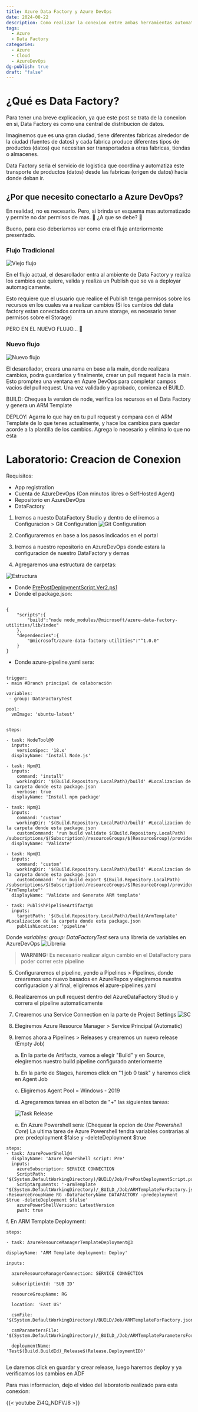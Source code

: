 ```yaml
---
title: Azure Data Factory y Azure DevOps
date: 2024-08-22
description: Como realizar la conexion entre ambas herramientas automaticamente
tags:
  - Azure
  - Data Factory
categories:
  - Azure
  - Cloud
  - AzureDevOps
dg-publish: true
draft: "false"
---
```


# ¿Qué es Data Factory?

Para tener una breve explicacion, ya que este post se trata de la conexion en si, Data Factory es como una central de distribucion de datos.

Imaginemos que es una gran ciudad, tiene diferentes fabricas alrededor de la ciudad (fuentes de datos) y cada fabrica produce diferentes tipos de productos (datos) que necesitan ser transportados a otras fabricas, tiendas o almacenes.

Data Factory seria el servicio de logistica que coordina y automatiza este transporte de productos (datos) desde las fabricas (origen de datos) hacia donde deban ir.

## ¿Por que necesito conectarlo a Azure DevOps?

En realidad, no es necesario. Pero, si brinda un esquema mas automatizado y permite no dar permisos de mas. 🤔 ¿A que se debe? 🤔

Bueno, para eso deberiamos ver como era el flujo anteriormente presentado.
### Flujo Tradicional 
![Viejo flujo](oldflow.png)

En el flujo actual, el desarollador entra al ambiente de Data Factory y realiza los cambios que quiere, valida y realiza un Publish que se va a deployar automagicamente.

Esto requiere que el usuario que realice el Publish tenga permisos sobre los recursos en los cuales va a realizar cambios (Si los cambios del data factory estan conectados contra un azure storage, es necesario tener permisos sobre el Storage)

PERO EN EL NUEVO FLUJO... 🎉
### Nuevo flujo 

![Nuevo flujo](newflow.png)

El desarollador, creara una rama en base a la main, donde realizara cambios, podra guardarlos y finalmente, crear un pull request hacia la main. Esto promptea una ventana en Azure DevOps para completar campos vacios del pull request. Una vez validado y aprobado, comienza el BUILD.

BUILD: Chequea la version de node, verifica los recursos en el Data Factory y genera un ARM Template

DEPLOY: Agarra lo que hay en tu pull request y compara con el ARM Template de lo que tenes actualmente, y hace los cambios para quedar acorde a la plantilla de los cambios. Agrega lo necesario y elimina lo que no esta 

# Laboratorio: Creacion de Conexion

Requisitos:
- App registration
- Cuenta de AzureDevOps (Con minutos libres o SelfHosted Agent)
- Repositorio en AzureDevOps
- DataFactory


1. Iremos a nuesto DataFactory Studio y dentro de el iremos a Configuracion > Git Configuration
![Git Configuration](image.png)

2. Configuraremos en base a los pasos indicados en el portal 
3. Iremos a nuestro repositorio en AzureDevOps donde estara la configuracion de nuestro DataFactory y demas
4. Agregaremos una estructura de carpetas:

![Estructura](image-1.png)

- Donde [PrePostDeploymentScript.Ver2.ps1](https://github.com/Azure/Azure-DataFactory/blob/main/SamplesV2/ContinuousIntegrationAndDelivery/PrePostDeploymentScript.Ver2.ps1)
- Donde el package.json:


```

{
    "scripts":{
        "build":"node node_modules/@microsoft/azure-data-factory-utilities/lib/index"
    },
    "dependencies":{
        "@microsoft/azure-data-factory-utilities":"^1.0.0"
    }
}
```


- Donde azure-pipeline.yaml sera:

~~~

trigger:
- main #Branch principal de colaboración

variables:
 - group: DataFactoryTest
 
pool:
  vmImage: 'ubuntu-latest'


steps:

- task: NodeTool@0
  inputs:
    versionSpec: '18.x'
  displayName: 'Install Node.js'

- task: Npm@1
  inputs:
    command: 'install'
    workingDir: '$(Build.Repository.LocalPath)/build' #Localizacion de la carpeta donde esta package.json
    verbose: true
  displayName: 'Install npm package'

- task: Npm@1
  inputs:
    command: 'custom'
    workingDir: '$(Build.Repository.LocalPath)/build' #Localizacion de la carpeta donde esta package.json
    customCommand: 'run build validate $(Build.Repository.LocalPath) /subscriptions/$(Subscription)/resourceGroups/$(ResourceGroup)/providers/Microsoft.DataFactory/factories/$(DataFactoryName)'
  displayName: 'Validate'

- task: Npm@1
  inputs:
    command: 'custom'
    workingDir: '$(Build.Repository.LocalPath)/build' #Localizacion de la carpeta donde esta package.json
    customCommand: 'run build export $(Build.Repository.LocalPath) /subscriptions/$(Subscription)/resourceGroups/$(ResourceGroup)/providers/Microsoft.DataFactory/factories/$(DataFactoryName) "ArmTemplate"'
  displayName: 'Validate and Generate ARM template'

- task: PublishPipelineArtifact@1
  inputs:
    targetPath: '$(Build.Repository.LocalPath)/build/ArmTemplate' #Localizacion de la carpeta donde esta package.json
    publishLocation: 'pipeline'
~~~

Donde *variables: group: DataFactoryTest* sera una libreria de variables en AzureDevOps
![Libreria](image-2.png)

> **WARNING:** Es necesario realizar algun cambio en el DataFactory para poder correr este pipeline

5. Configuraremos el pipeline, yendo a Pipelines > Pipelines, donde crearemos uno nuevo basados en AzureRepos y elegiremos nuestra configuracion y al final, eligiremos el azure-pipelines.yaml

6. Realizaremos un pull request dentro del AzureDataFactory Studio y correra el pipeline automaticamente

7. Crearemos una Service Connection en la parte de Project Settings
![SC](image-3.png)

8. Elegiremos Azure Resource Manager > Service Principal (Automatic)

9. Iremos ahora a Pipelines > Releases y crearemos un nuevo release (Empty Job)

    a. En la parte de Artifacts, vamos a elegir "Build" y en Source, elegiremos nuestro build pipeline configurado anteriormente

    b. En la parte de Stages, haremos click en "1 job 0 task" y haremos click en Agent Job

    c. Eligiremos Agent Pool = Windows - 2019 

    d. Agregaremos tareas en el boton de "+" las siguientes tareas:

    ![Task Release](image-4.png)

    e. En Azure Powershell sera: (Chequear la opcion de *Use Powershell Core*)
    La ultima tarea de Azure Powershell tendra variables contrarias al pre: predeployment $false y -deleteDeployment $true

```
steps:
- task: AzurePowerShell@4
  displayName: 'Azure PowerShell script: Pre'
  inputs:
    azureSubscription: SERVICE CONNECTION
    ScriptPath: '$(System.DefaultWorkingDirectory)/BUILD/Job/PrePostDeploymentScript.ps1'
    ScriptArguments: '-armTemplate "$(System.DefaultWorkingDirectory)/_BUILD_/Job/ARMTemplateForFactory.json" -ResourceGroupName RG -DataFactoryName DATAFACTORY -predeployment $true -deleteDeployment $false'
    azurePowerShellVersion: LatestVersion
    pwsh: true

```


  f. En ARM Template Deployment:
  ```
  steps:

- task: AzureResourceManagerTemplateDeployment@3

  displayName: 'ARM Template deployment: Deploy'

  inputs:

    azureResourceManagerConnection: SERVICE CONNECTION

    subscriptionId: 'SUB ID'

    resourceGroupName: RG

    location: 'East US'

    csmFile: '$(System.DefaultWorkingDirectory)/BUILD/Job/ARMTemplateForFactory.json'

    csmParametersFile: '$(System.DefaultWorkingDirectory)/_BUILD_/Job/ARMTemplateParametersForFactory.json'

    deploymentName: 'Test$(Build.BuildId)_Release$(Release.DeploymentID)'


  ```

Le daremos click en guardar y crear release, luego haremos deploy y ya verificamos los cambios en ADF



Para mas informacion, dejo el video del laboratorio realizado para esta conexion:


{{< youtube Zi4Q_NDFVJ8 >}}